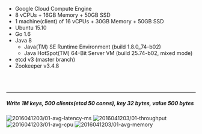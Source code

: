 

- Google Cloud Compute Engine
- 8 vCPUs + 16GB Memory + 50GB SSD
- 1 machine(client) of 16 vCPUs + 30GB Memory + 50GB SSD
- Ubuntu 15.10
- Go 1.6
- Java 8
  - Java(TM) SE Runtime Environment (build 1.8.0_74-b02)
  - Java HotSpot(TM) 64-Bit Server VM (build 25.74-b02, mixed mode)
- etcd v3 (master branch)
- Zookeeper v3.4.8



<br><br><hr>
##### Write 1M keys, 500 clients(etcd 50 conns), key 32 bytes, value 500 bytes

<img src="https://storage.googleapis.com/dbtester-results/2016041203/01-avg-latency-ms.svg" alt="2016041203/01-avg-latency-ms">

<img src="https://storage.googleapis.com/dbtester-results/2016041203/01-throughput.svg" alt="2016041203/01-throughput">

<img src="https://storage.googleapis.com/dbtester-results/2016041203/01-avg-cpu.svg" alt="2016041203/01-avg-cpu">

<img src="https://storage.googleapis.com/dbtester-results/2016041203/01-avg-memory.svg" alt="2016041203/01-avg-memory">



